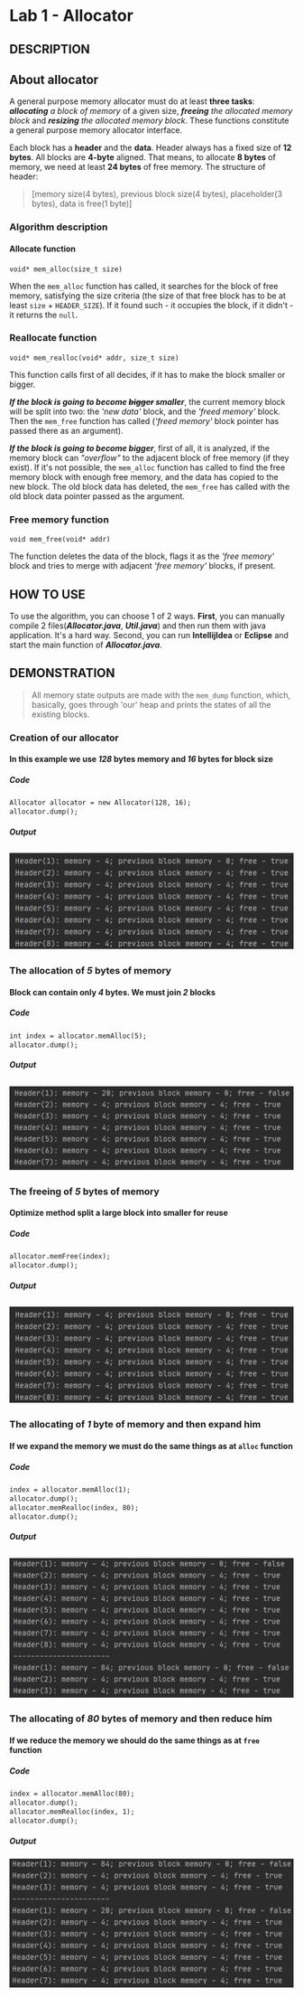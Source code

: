 # Lab 1 - Allocator
## DESCRIPTION
## About allocator

A general purpose memory allocator must do at least **three tasks**: 
***allocating** a block of memory* of a given size, ***freeing** the allocated memory block* and 
***resizing** the allocated memory block*. These functions constitute a general purpose memory allocator interface.

Each block has a **header** and the **data**. Header always has a fixed size of **12 bytes**.
All blocks are **4-byte** aligned.
That means, to allocate **8 bytes** of memory, we need at least **24 bytes** of free memory. The structure of header:
> [memory size(4 bytes), previous block size(4 bytes), placeholder(3 bytes), data is free(1 byte)]

### Algorithm description

#### Allocate function
```
void* mem_alloc(size_t size)
```

When the `mem_alloc` function has called, it searches for the block of free memory, 
satisfying the size criteria (the size of that free block has to be at least `size` + `HEADER_SIZE`). 
If it found such - it occupies the block, if it didn't - it returns the `null`.

### Reallocate function
```
void* mem_realloc(void* addr, size_t size)
```

This function calls first of all decides, if it has to make the block smaller or bigger.

***If the block is going to become ~~bigger~~ smaller***, the current memory block will be split into two: 
the *'new data'* block, and the *'freed memory'* block. Then the `mem_free` function has called 
(*'freed memory'* block pointer has passed there as an argument).

***If the block is going to become bigger***, first of all, it is analyzed, if the memory block can 
*"overflow"* to the adjacent block of free memory (if they exist). 
If it's not possible, the `mem_alloc` function has called to find the free memory 
block with enough free memory, and the data has copied to the new block. 
The old block data has deleted, the `mem_free` has called with the old block 
data pointer passed as the argument.

### Free memory function
```
void mem_free(void* addr)
```

The function deletes the data of the block, flags it as the *'free memory'* 
block and tries to merge with adjacent *'free memory'* blocks, if present.

## HOW TO USE

To use the algorithm, you can choose 1 of 2 ways. **First**, you can manually
compile 2 files(***Allocator.java***, ***Util.java***) and then run them with java application. It's a hard way.
Second, you can run **IntellijIdea** or **Eclipse** and start the main function of ***Allocator.java***.

## DEMONSTRATION

>All memory state outputs are made with the `mem_dump` function, which, basically, 
>goes through 'our' heap and prints the states of all the existing blocks.

### Creation of our allocator
#### In this example we use *128* bytes memory and *16* bytes for block size
##### Code
```
Allocator allocator = new Allocator(128, 16);
allocator.dump();
```

##### Output
![creation of alloc](images/creationAlloc.png)
---

### The allocation of *5* bytes of memory
#### Block can contain only *4* bytes. We must join *2* blocks
##### Code
```
int index = allocator.memAlloc(5);
allocator.dump();
```

##### Output
![allocating 5 bytes](images/allocating5Bytes.png)
---

### The freeing of *5* bytes of memory
#### Optimize method split a large block into smaller for reuse
##### Code
```
allocator.memFree(index);
allocator.dump();
```

##### Output
![freeing 5 bytes(same picture as creation of alloc)](images/creationAlloc.png)
---

### The allocating of *1* byte of memory and then expand him
#### If we expand the memory we must do the same things as at `alloc` function
##### Code
```
index = allocator.memAlloc(1);
allocator.dump();
allocator.memRealloc(index, 80);
allocator.dump();
```

##### Output
![freeing 5 bytes(same picture as creation of alloc)](images/extansionRealloc.png)
---

### The allocating of *80* bytes of memory and then reduce him
#### If we reduce the memory we should do the same things as at `free` function
##### Code
```
index = allocator.memAlloc(80);
allocator.dump();
allocator.memRealloc(index, 1);
allocator.dump();
```

##### Output
![freeing 5 bytes(same picture as creation of alloc)](images/reduceRealloc.png)
